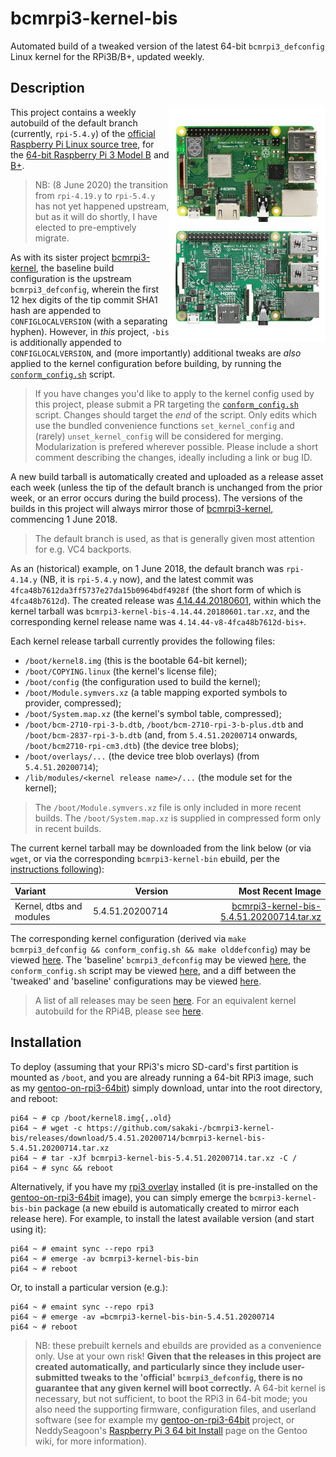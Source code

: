 # bcmrpi3-kernel-bis
Automated build of a tweaked version of the latest 64-bit `bcmrpi3_defconfig` Linux kernel for the RPi3B/B+, updated weekly.

## Description

<img src="https://raw.githubusercontent.com/sakaki-/resources/master/raspberrypi/pi3/Raspberry_Pi_3_B_and_B_plus.jpg" alt="Raspberry Pi 3 B and B+" width="250px" align="right"/>

This project contains a weekly autobuild of the default branch (currently, `rpi-5.4.y`) of the [official Raspberry Pi Linux source tree](https://github.com/raspberrypi/linux), for the [64-bit Raspberry Pi 3 Model B](https://www.raspberrypi.org/products/raspberry-pi-3-model-b/) and [B+](https://www.raspberrypi.org/products/raspberry-pi-3-model-b-plus/).

> NB: (8 June 2020) the transition from `rpi-4.19.y` to `rpi-5.4.y` has not yet happened upstream, but as it will do shortly, I have elected to pre-emptively migrate.

As with its sister project [bcmrpi3-kernel](https://github.com/sakaki-/bcmrpi3-kernel), the baseline build configuration is the upstream `bcmrpi3_defconfig`, wherein the first 12 hex digits of the tip commit SHA1 hash are appended to `CONFIGLOCALVERSION` (with a separating hyphen). However, in *this* project, `-bis` is additionally appended to `CONFIGLOCALVERSION`, and (more importantly) additional tweaks are *also* applied to the kernel configuration before building, by running the [`conform_config.sh`](https://github.com/sakaki-/bcmrpi3-kernel-bis/blob/master/conform_config.sh) script.

> If you have changes you'd like to apply to the kernel config used by this project, please submit a PR targeting the [`conform_config.sh`](https://github.com/sakaki-/bcmrpi3-kernel-bis/blob/master/conform_config.sh) script. Changes should target the *end* of the script. Only edits which use the bundled convenience functions `set_kernel_config` and (rarely) `unset_kernel_config` will be considered for merging. Modularization is prefered wherever possible. Please include a short comment describing the changes, ideally including a link or bug ID.

A new build tarball is automatically created and uploaded as a release asset each week (unless the tip of the default branch is unchanged from the prior week, or an error occurs during the build process). The versions of the builds in this project will always mirror those of [bcmrpi3-kernel](https://github.com/sakaki-/bcmrpi3-kernel), commencing 1 June 2018.

> The default branch is used, as that is generally given most attention for e.g. VC4 backports.

As an (historical) example, on 1 June 2018, the default branch was `rpi-4.14.y` (NB, it is `rpi-5.4.y` now), and the latest commit was `4fca48b7612da3ff5737e27da15b0964bdf4928f` (the short form of which is `4fca48b7612d`). The created release was [4.14.44.20180601](https://github.com/sakaki-/bcmrpi3-kernel-bis/releases/4.14.44.20180601), within which the kernel tarball was `bcmrpi3-kernel-bis-4.14.44.20180601.tar.xz`, and the corresponding kernel release name was `4.14.44-v8-4fca48b7612d-bis+`.

Each kernel release tarball currently provides the following files:
* `/boot/kernel8.img` (this is the bootable 64-bit kernel);
* `/boot/COPYING.linux` (the kernel's license file);
* `/boot/config` (the configuration used to build the kernel);
* `/boot/Module.symvers.xz` (a table mapping exported symbols to provider, compressed);
* `/boot/System.map.xz` (the kernel's symbol table, compressed);
* `/boot/bcm-2710-rpi-3-b.dtb`, `/boot/bcm-2710-rpi-3-b-plus.dtb` and `/boot/bcm-2837-rpi-3-b.dtb` (and, from `5.4.51.20200714` onwards, `/boot/bcm2710-rpi-cm3.dtb`) (the device tree blobs);
* `/boot/overlays/...` (the device tree blob overlays) (from `5.4.51.20200714`);
* `/lib/modules/<kernel release name>/...` (the module set for the kernel);

> The `/boot/Module.symvers.xz` file is only included in more recent builds. The `/boot/System.map.xz` is supplied in compressed form only in recent builds.

The current kernel tarball may be downloaded from the link below (or via `wget`, or via the corresponding `bcmrpi3-kernel-bin` ebuild, per the [instructions following](#installation)):

Variant | Version | Most Recent Image
:--- | ---: | ---:
Kernel, dtbs and modules | 5.4.51.20200714 | [bcmrpi3-kernel-bis-5.4.51.20200714.tar.xz](https://github.com/sakaki-/bcmrpi3-kernel-bis/releases/download/5.4.51.20200714/bcmrpi3-kernel-bis-5.4.51.20200714.tar.xz)

The corresponding kernel configuration (derived via `make bcmrpi3_defconfig && conform_config.sh && make olddefconfig`) may be viewed [here](https://github.com/sakaki-/bcmrpi3-kernel-bis/blob/master/config). The 'baseline' `bcmrpi3_defconfig` may be viewed [here](https://github.com/sakaki-/bcmrpi3-kernel-bis/blob/master/bcmrpi3_config), the `conform_config.sh` script may be viewed [here](https://github.com/sakaki-/bcmrpi3-kernel-bis/blob/master/conform_config.sh), and a diff between the 'tweaked' and 'baseline' configurations may be viewed [here](https://github.com/sakaki-/bcmrpi3-kernel-bis/blob/master/vs_bcmrpi3_config.diff).

> A list of all releases may be seen [here](https://github.com/sakaki-/bcmrpi3-kernel-bis/releases). For an equivalent kernel autobuild for the RPi4B, please see [here](https://github.com/sakaki-/bcm2711-kernel-bis).

## <a name="installation"></a>Installation

To deploy (assuming that your RPi3's micro SD-card's first partition is mounted as `/boot`, and you are already running a 64-bit RPi3 image, such as my [gentoo-on-rpi3-64bit](https://github.com/sakaki-/gentoo-on-rpi3-64bit)) simply download, untar into the root directory, and reboot:
```console
pi64 ~ # cp /boot/kernel8.img{,.old}
pi64 ~ # wget -c https://github.com/sakaki-/bcmrpi3-kernel-bis/releases/download/5.4.51.20200714/bcmrpi3-kernel-bis-5.4.51.20200714.tar.xz
pi64 ~ # tar -xJf bcmrpi3-kernel-bis-5.4.51.20200714.tar.xz -C /
pi64 ~ # sync && reboot
```

Alternatively, if you have my [rpi3 overlay](https://github.com/sakaki-/rpi3-overlay) installed (it is pre-installed on the [gentoo-on-rpi3-64bit](https://github.com/sakaki-/gentoo-on-rpi3-64bit) image), you can simply emerge the `bcmrpi3-kernel-bis-bin` package (a new ebuild is automatically created to mirror each release here). For example, to install the latest available version (and start using it):
```console
pi64 ~ # emaint sync --repo rpi3
pi64 ~ # emerge -av bcmrpi3-kernel-bis-bin
pi64 ~ # reboot
```

Or, to install a particular version (e.g.):
```console
pi64 ~ # emaint sync --repo rpi3
pi64 ~ # emerge -av =bcmrpi3-kernel-bis-bin-5.4.51.20200714
pi64 ~ # reboot
```

> NB: these prebuilt kernels and ebuilds are provided as a convenience only. Use at your own risk! **Given that the releases in this project are created automatically, and particularly since they include user-submitted tweaks to the 'official' `bcmrpi3_defconfig`, there is no guarantee that any given kernel will boot correctly.** A 64-bit kernel is necessary, but not sufficient, to boot the RPi3 in 64-bit mode; you also need the supporting firmware, configuration files, and userland software (see for example my [gentoo-on-rpi3-64bit](https://github.com/sakaki-/gentoo-on-rpi3-64bit) project, or NeddySeagoon's [Raspberry Pi 3 64 bit Install](https://wiki.gentoo.org/wiki/Raspberry_Pi_3_64_bit_Install) page on the Gentoo wiki, for more information).
